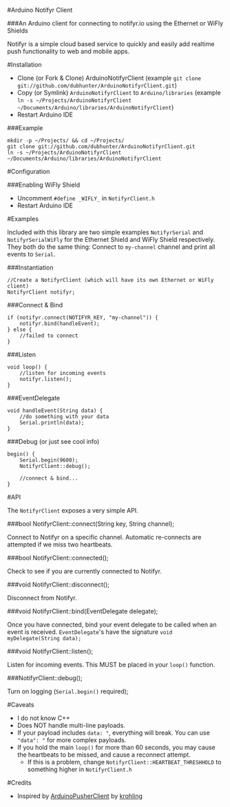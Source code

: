 #Arduino Notifyr Client

###An Arduino client for connecting to notifyr.io using the Ethernet or WiFly Shields

Notifyr is a simple cloud based service to quickly and easily add realtime push functionality to web and mobile apps.

#Installation

 * Clone (or Fork & Clone) ArduinoNotifyrClient (example `git clone git://github.com/dubhunter/ArduinoNotifyrClient.git`)
 * Copy (or Symlink) `ArduinoNotifyrClient` to `Arduino/libraries` (example `ln -s ~/Projects/ArduinoNotifyrClient ~/Documents/Arduino/libraries/ArduinoNotifyrClient`)
 * Restart Arduino IDE

###Example

    mkdir -p ~/Projects/ && cd ~/Projects/
    git clone git://github.com/dubhunter/ArduinoNotifyrClient.git
    ln -s ~/Projects/ArduinoNotifyrClient ~/Documents/Arduino/libraries/ArduinoNotifyrClient

#Configuration

###Enabling WiFly Shield

 * Uncomment `#define _WIFLY_` in `NotifyrClient.h`
 * Restart Arduino IDE

#Examples

Included with this library are two simple examples `NotifyrSerial` and `NotifyrSerialWiFly` for the Ethernet Shield and WiFly Shield respectively.
They both do the same thing: Connect to `my-channel` channel and print all events to `Serial`.

###Instantiation

    //Create a NotifyrClient (which will have its own Ethernet or WiFly client)
    NotifyrClient notifyr;

###Connect & Bind

    if (notifyr.connect(NOTIFYR_KEY, "my-channel")) {
        notifyr.bind(handleEvent);
    } else {
        //failed to connect
    }

###Listen

    void loop() {
        //listen for incoming events
        notifyr.listen();
    }

###EventDelegate

    void handleEvent(String data) {
        //do something with your data
        Serial.println(data);
    }

###Debug (or just see cool info)

    begin() {
        Serial.begin(9600);
        NotifyrClient::debug();
        
        //connect & bind...
    }

#API

The `NotifyrClient` exposes a very simple API.

###bool NotifyrClient::connect(String key, String channel);

Connect to Notifyr on a specific channel. Automatic re-connects are attempted if we miss two heartbeats.

###bool NotifyrClient::connected();

Check to see if you are currently connected to Notifyr.

###void NotifyrClient::disconnect();

Disconnect from Notifyr.

###void NotifyrClient::bind(EventDelegate delegate);

Once you have connected, bind your event delegate to be called when an event is received.
`EventDelegate`'s have the signature `void myDelegate(String data);`

###void NotifyrClient::listen();

Listen for incoming events. This MUST be placed in your `loop()` function.

###NotifyrClient::debug();

Turn on logging (`Serial.begin()` required);

#Caveats

 * I do not know C++
 * Does NOT handle multi-line payloads.
 * If your payload includes `data: "`, everything will break. You can use `"data": "` for more complex payloads.
 * If you hold the main `loop()` for more than 60 seconds, you may cause the heartbeats to be missed, and cause a reconnect attempt.
   * If this is a problem, change `NotifyrClient::HEARTBEAT_THRESHHOLD` to something higher in `NotifyrClient.h`

#Credits

 * Inspired by [ArduinoPusherClient](https://github.com/krohling/ArduinoPusherClient) by [krohling](https://github.com/krohling)
